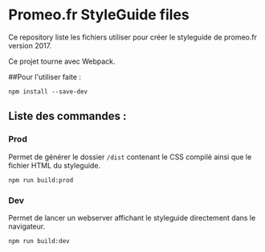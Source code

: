 # Promeo.fr StyleGuide files

Ce repository liste les fichiers utiliser pour créer le styleguide de promeo.fr version 2017.

Ce projet tourne avec Webpack.

##Pour l'utiliser faite :

```
npm install --save-dev
```

## Liste des commandes :

### Prod

Permet de générer le dossier ```/dist``` contenant le CSS compilé ainsi que le fichier HTML du styleguide.

```
npm run build:prod
```

### Dev

Permet de lancer un webserver affichant le styleguide directement dans le navigateur.

```
npm run build:dev
```